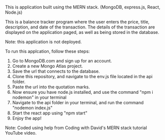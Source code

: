 This is application built using the MERN stack. (MongoDB, express.js, React, Node.js)

This is a balance tracker program where the user enters the price, title, description, and date of the transaction.
The details of the transaction are displayed on the application paged, as well as being stored in the database.

Note: this application is not deployed.

To run this applcation, follow these steps:

1. Go to MongoDB.com and sign up for an account.
2. Create a new Mongo Atlas project.
3. Save the url that connects to the database.
4. Clone this repository, and navigate to the env.js file located in the api folder.
5. Paste the url into the quotation marks.
6. Now ensure you have node.js installed, and use the command "npm i nodemon" in your terminal
7. Navigate to the api folder in your terminal, and run the command "nodemon index.js"
8. Start the react app using "npm start"
9. Enjoy the app!


Note: Coded using help from Coding with David's MERN stack tutorial YouTube video.
